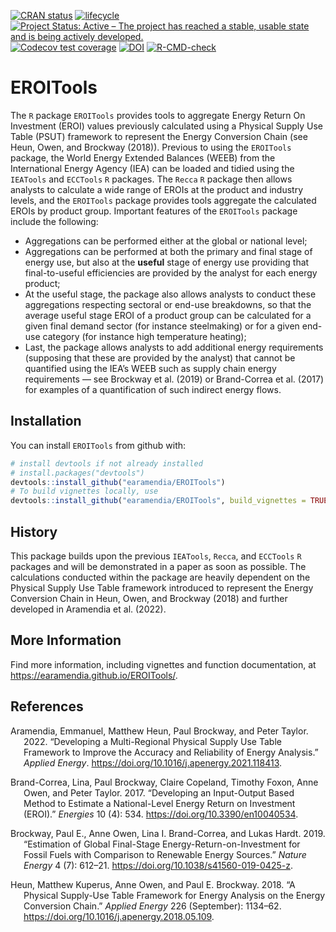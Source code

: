 
<!-- README.md is generated from README.Rmd. Please edit that file -->
<!-- badges: start -->

[![CRAN
status](https://www.r-pkg.org/badges/version/ReboundTools)](https://cran.r-project.org/package=EROITools)
[![lifecycle](https://img.shields.io/badge/lifecycle-experimental-orange.svg)](https://www.tidyverse.org/lifecycle/#experimental)
[![Project Status: Active – The project has reached a stable, usable
state and is being actively
developed.](https://www.repostatus.org/badges/latest/active.svg)](https://www.repostatus.org/#active)
[![Codecov test
coverage](https://codecov.io/gh/earamendia/EROITools/branch/main/graph/badge.svg)](https://codecov.io/gh/earamendia/EROITools?branch=main)
[![DOI](https://zenodo.org/badge/DOI/10.5281/zenodo.7696869.svg)](https://doi.org/10.5281/zenodo.7696869)
[![R-CMD-check](https://github.com/earamendia/EROITools/actions/workflows/R-CMD-check.yaml/badge.svg)](https://github.com/earamendia/EROITools/actions/workflows/R-CMD-check.yaml)
<!-- badges: end -->

# EROITools

The `R` package `EROITools` provides tools to aggregate Energy Return On
Investment (EROI) values previously calculated using a Physical Supply
Use Table (PSUT) framework to represent the Energy Conversion Chain (see
Heun, Owen, and Brockway (2018)). Previous to using the `EROITools`
package, the World Energy Extended Balances (WEEB) from the
International Energy Agency (IEA) can be loaded and tidied using the
`IEATools` and `ECCTools` `R` packages. The `Recca` `R` package then
allows analysts to calculate a wide range of EROIs at the product and
industry levels, and the `EROITools` package provides tools aggregate
the calculated EROIs by product group. Important features of the
`EROITools` package include the following:

-   Aggregations can be performed either at the global or national
    level;
-   Aggregations can be performed at both the primary and final stage of
    energy use, but also at the **useful** stage of energy use providing
    that final-to-useful efficiencies are provided by the analyst for
    each energy product;
-   At the useful stage, the package also allows analysts to conduct
    these aggregations respecting sectoral or end-use breakdowns, so
    that the average useful stage EROI of a product group can be
    calculated for a given final demand sector (for instance
    steelmaking) or for a given end-use category (for instance high
    temperature heating);
-   Last, the package allows analysts to add additional energy
    requirements (supposing that these are provided by the analyst) that
    cannot be quantified using the IEA’s WEEB such as supply chain
    energy requirements — see Brockway et al. (2019) or Brand-Correa et
    al. (2017) for examples of a quantification of such indirect energy
    flows.

## Installation

You can install `EROITools` from github with:

``` r
# install devtools if not already installed
# install.packages("devtools")
devtools::install_github("earamendia/EROITools")
# To build vignettes locally, use
devtools::install_github("earamendia/EROITools", build_vignettes = TRUE)
```

## History

This package builds upon the previous `IEATools`, `Recca`, and
`ECCTools` `R` packages and will be demonstrated in a paper as soon as
possible. The calculations conducted within the package are heavily
dependent on the Physical Supply Use Table framework introduced to
represent the Energy Conversion Chain in Heun, Owen, and Brockway (2018)
and further developed in Aramendia et al. (2022).

## More Information

Find more information, including vignettes and function documentation,
at <https://earamendia.github.io/EROITools/>.

## References

<div id="refs" class="references csl-bib-body hanging-indent">

<div id="ref-mr_psut_paper" class="csl-entry">

Aramendia, Emmanuel, Matthew Heun, Paul Brockway, and Peter Taylor.
2022. “Developing a Multi-Regional Physical Supply Use Table Framework
to Improve the Accuracy and Reliability of Energy Analysis.” *Applied
Energy*. <https://doi.org/10.1016/j.apenergy.2021.118413>.

</div>

<div id="ref-brandcorreaDevelopingInputOutputBased2017"
class="csl-entry">

Brand-Correa, Lina, Paul Brockway, Claire Copeland, Timothy Foxon, Anne
Owen, and Peter Taylor. 2017. “Developing an Input-Output Based Method
to Estimate a National-Level Energy Return on Investment (EROI).”
*Energies* 10 (4): 534. <https://doi.org/10.3390/en10040534>.

</div>

<div id="ref-brockwayEstimationGlobalFinalstage2019" class="csl-entry">

Brockway, Paul E., Anne Owen, Lina I. Brand-Correa, and Lukas Hardt.
2019. “Estimation of Global Final-Stage Energy-Return-on-Investment for
Fossil Fuels with Comparison to Renewable Energy Sources.” *Nature
Energy* 4 (7): 612–21. <https://doi.org/10.1038/s41560-019-0425-z>.

</div>

<div id="ref-Heun:2018" class="csl-entry">

Heun, Matthew Kuperus, Anne Owen, and Paul E. Brockway. 2018. “A
Physical Supply-Use Table Framework for Energy Analysis on the Energy
Conversion Chain.” *Applied Energy* 226 (September): 1134–62.
<https://doi.org/10.1016/j.apenergy.2018.05.109>.

</div>

</div>
